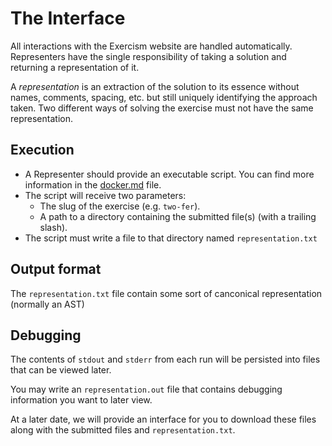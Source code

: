 # The Interface

All interactions with the Exercism website are handled automatically. Representers have the single responsibility of taking a solution and returning a representation of it.

A _representation_ is an extraction of the solution to its essence without names, comments, spacing, etc. but still uniquely identifying the approach taken. Two different ways of solving the exercise must not have the same representation.

## Execution

- A Representer should provide an executable script. You can find more information in the [docker.md](https://github.com/exercism/automated-mentoring-support/blob/master/docs/docker.md) file.
- The script will receive two parameters:
  - The slug of the exercise (e.g. `two-fer`).
  - A path to a directory containing the submitted file(s) (with a trailing slash).
- The script must write a file to that directory named `representation.txt`

## Output format

The `representation.txt` file contain some sort of canconical representation (normally an AST)

## Debugging

The contents of `stdout` and `stderr` from each run will be persisted into files that can be viewed later.

You may write an `representation.out` file that contains debugging information you want to later view.

At a later date, we will provide an interface for you to download these files along with the submitted files and `representation.txt`.

